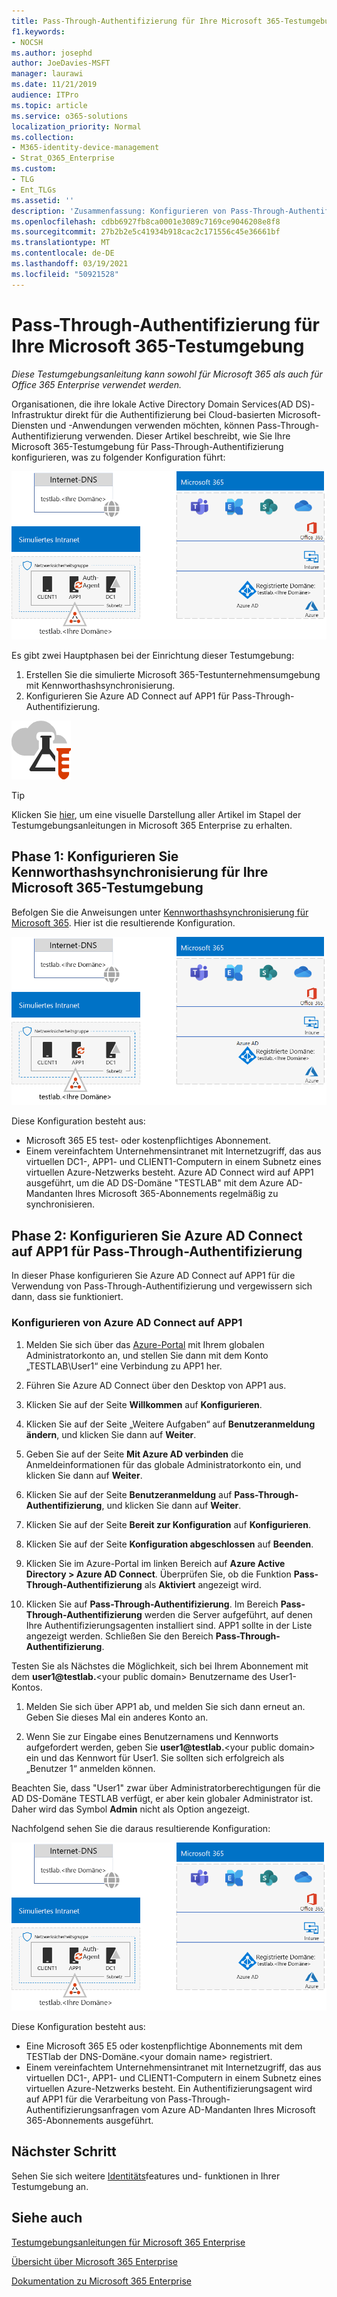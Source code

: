 ```yaml
---
title: Pass-Through-Authentifizierung für Ihre Microsoft 365-Testumgebung
f1.keywords:
- NOCSH
ms.author: josephd
author: JoeDavies-MSFT
manager: laurawi
ms.date: 11/21/2019
audience: ITPro
ms.topic: article
ms.service: o365-solutions
localization_priority: Normal
ms.collection:
- M365-identity-device-management
- Strat_O365_Enterprise
ms.custom:
- TLG
- Ent_TLGs
ms.assetid: ''
description: 'Zusammenfassung: Konfigurieren von Pass-Through-Authentifizierung für Ihre Microsoft 365-Testumgebung.'
ms.openlocfilehash: cdbb6927fb8ca0001e3089c7169ce9046208e8f8
ms.sourcegitcommit: 27b2b2e5c41934b918cac2c171556c45e36661bf
ms.translationtype: MT
ms.contentlocale: de-DE
ms.lasthandoff: 03/19/2021
ms.locfileid: "50921528"
---
```

# <a name="pass-through-authentication-for-your-microsoft-365-test-environment"></a>Pass-Through-Authentifizierung für Ihre Microsoft 365-Testumgebung

*Diese Testumgebungsanleitung kann sowohl für Microsoft 365 als auch für Office 365 Enterprise verwendet werden.*

Organisationen, die ihre lokale Active Directory Domain Services(AD DS)-Infrastruktur direkt für die Authentifizierung bei Cloud-basierten Microsoft-Diensten und -Anwendungen verwenden möchten, können Pass-Through-Authentifizierung verwenden. Dieser Artikel beschreibt, wie Sie Ihre Microsoft 365-Testumgebung für Pass-Through-Authentifizierung konfigurieren, was zu folgender Konfiguration führt:
  
![Das simulierte Unternehmen mit einer Testumgebung mit Pass-Trought-Authentifizierung](../media/pass-through-auth-m365-ent-test-environment/Phase2.png)
  
Es gibt zwei Hauptphasen bei der Einrichtung dieser Testumgebung:

1.    Erstellen Sie die simulierte Microsoft 365-Testunternehmensumgebung mit Kennworthashsynchronisierung.
2.    Konfigurieren Sie Azure AD Connect auf APP1 für Pass-Through-Authentifizierung.
    
![Testumgebungsanleitungen für die Microsoft-Cloud](../media/m365-enterprise-test-lab-guides/cloud-tlg-icon.png) 
    
> [!TIP]
> Klicken Sie [hier](../downloads/Microsoft365EnterpriseTLGStack.pdf), um eine visuelle Darstellung aller Artikel im Stapel der Testumgebungsanleitungen in Microsoft 365 Enterprise zu erhalten.
  
## <a name="phase-1-configure-password-hash-synchronization-for-your-microsoft-365-test-environment"></a>Phase 1: Konfigurieren Sie Kennworthashsynchronisierung für Ihre Microsoft 365-Testumgebung

Befolgen Sie die Anweisungen unter [Kennworthashsynchronisierung für Microsoft 365](password-hash-sync-m365-ent-test-environment.md). Hier ist die resultierende Konfiguration.
  
![Das simulierte Unternehmen mit Kennworthashsynchronisierung für die Testumgebung](../media/pass-through-auth-m365-ent-test-environment/Phase1.png)
  
Diese Konfiguration besteht aus:  
  
- Microsoft 365 E5 test- oder kostenpflichtiges Abonnement.
- Einem vereinfachtem Unternehmensintranet mit Internetzugriff, das aus virtuellen DC1-, APP1- und CLIENT1-Computern in einem Subnetz eines virtuellen Azure-Netzwerks besteht. Azure AD Connect wird auf APP1 ausgeführt, um die AD DS-Domäne "TESTLAB" mit dem Azure AD-Mandanten Ihres Microsoft 365-Abonnements regelmäßig zu synchronisieren.

## <a name="phase-2-configure-azure-ad-connect-on-app1-for-pass-through-authentication"></a>Phase 2: Konfigurieren Sie Azure AD Connect auf APP1 für Pass-Through-Authentifizierung

In dieser Phase konfigurieren Sie Azure AD Connect auf APP1 für die Verwendung von Pass-Through-Authentifizierung und vergewissern sich dann, dass sie funktioniert.

### <a name="configure-azure-ad-connect-on-app1"></a>Konfigurieren von Azure AD Connect auf APP1

1.    Melden Sie sich über das [Azure-Portal](https://portal.azure.com) mit Ihrem globalen Administratorkonto an, und stellen Sie dann mit dem Konto „TESTLAB\User1“ eine Verbindung zu APP1 her.

2.    Führen Sie Azure AD Connect über den Desktop von APP1 aus.

3.    Klicken Sie auf der Seite **Willkommen** auf **Konfigurieren**.

4.    Klicken Sie auf der Seite „Weitere Aufgaben“ auf **Benutzeranmeldung ändern**, und klicken Sie dann auf **Weiter**.

5.    Geben Sie auf der Seite **Mit Azure AD verbinden** die Anmeldeinformationen für das globale Administratorkonto ein, und klicken Sie dann auf **Weiter**.

6.    Klicken Sie auf der Seite **Benutzeranmeldung** auf **Pass-Through-Authentifizierung**, und klicken Sie dann auf **Weiter**.

7.    Klicken Sie auf der Seite **Bereit zur Konfiguration** auf **Konfigurieren**.

8.    Klicken Sie auf der Seite **Konfiguration abgeschlossen** auf **Beenden**.

9.    Klicken Sie im Azure-Portal im linken Bereich auf **Azure Active Directory > Azure AD Connect**. Überprüfen Sie, ob die Funktion **Pass-Through-Authentifizierung** als **Aktiviert** angezeigt wird.

10.    Klicken Sie auf **Pass-Through-Authentifizierung**. Im Bereich **Pass-Through-Authentifizierung** werden die Server aufgeführt, auf denen Ihre Authentifizierungsagenten installiert sind. APP1 sollte in der Liste angezeigt werden. Schließen Sie den Bereich **Pass-Through-Authentifizierung**.

Testen Sie als Nächstes die Möglichkeit, sich bei Ihrem Abonnement mit dem <strong>user1@testlab.</strong>\<your public domain> Benutzername des User1-Kontos.

1. Melden Sie sich über APP1 ab, und melden Sie sich dann erneut an. Geben Sie dieses Mal ein anderes Konto an.

2. Wenn Sie zur Eingabe eines Benutzernamens und Kennworts aufgefordert werden, geben Sie <strong>user1@testlab.</strong>\<your public domain> ein und das Kennwort für User1. Sie sollten sich erfolgreich als „Benutzer 1“ anmelden können.

Beachten Sie, dass "User1" zwar über Administratorberechtigungen für die AD DS-Domäne TESTLAB verfügt, er aber kein globaler Administrator ist. Daher wird das Symbol **Admin** nicht als Option angezeigt.

Nachfolgend sehen Sie die daraus resultierende Konfiguration:

![Das simulierte Unternehmen mit einer Testumgebung mit Pass-Trought-Authentifizierung](../media/pass-through-auth-m365-ent-test-environment/Phase2.png)
 
Diese Konfiguration besteht aus: 

- Eine Microsoft 365 E5 oder kostenpflichtige Abonnements mit dem TESTlab der DNS-Domäne.\<your domain name> registriert.
- Einem vereinfachtem Unternehmensintranet mit Internetzugriff, das aus virtuellen DC1-, APP1- und CLIENT1-Computern in einem Subnetz eines virtuellen Azure-Netzwerks besteht. Ein Authentifizierungsagent wird auf APP1 für die Verarbeitung von Pass-Through-Authentifizierungsanfragen vom Azure AD-Mandanten Ihres Microsoft 365-Abonnements ausgeführt.

## <a name="next-step"></a>Nächster Schritt

Sehen Sie sich weitere [Identitäts](m365-enterprise-test-lab-guides.md#identity)features und- funktionen in Ihrer Testumgebung an.

## <a name="see-also"></a>Siehe auch

[Testumgebungsanleitungen für Microsoft 365 Enterprise](m365-enterprise-test-lab-guides.md)

[Übersicht über Microsoft 365 Enterprise](microsoft-365-overview.md)

[Dokumentation zu Microsoft 365 Enterprise](/microsoft-365-enterprise/)